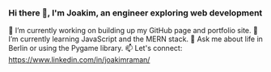 ### Hi there 👋, I'm Joakim, an engineer exploring web development

<!--
**jraaman/jraaman** is a ✨ _special_ ✨ repository because its `README.md` (this file) appears on your GitHub profile.

Here are some ideas to get you started:

- 🔭 I’m currently working on ...
- 🌱 I’m currently learning ...
- 👯 I’m looking to collaborate on ...
- 🤔 I’m looking for help with ...
- 💬 Ask me about ...
- 📫 How to reach me: ...
- 😄 Pronouns: ...
- ⚡ Fun fact: ...
-->
🔭 I’m currently working on building up my GitHub page and portfolio site.
🌱 I’m currently learning JavaScript and the MERN stack.
💬 Ask me about life in Berlin or using the Pygame library.
📫 Let's connect: https://www.linkedin.com/in/joakimraman/

